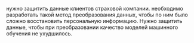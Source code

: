 нужно защитить данные клиентов страховой компании. необходимо разработать такой метод преобразования данных, чтобы по ним было сложно восстановить персональную информацию.
Нужно защитить данные, чтобы при преобразовании качество моделей машинного обучения не ухудшилось.  
  

